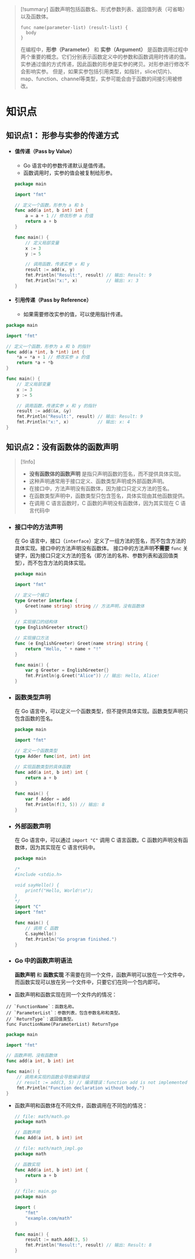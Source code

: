 > [!summary] 
> 函数声明包括函数名、形式参数列表、返回值列表（可省略）以及函数体。
> ```
> func name(parameter‐list) (result‐list) {
> 	body
> }
> ```
> 在编程中，**形参（Parameter）** 和 **实参（Argument）** 是函数调用过程中两个重要的概念。它们分别表示函数定义中的参数和函数调用时传递的值。
> 实参通过值的方式传递，因此函数的形参是实参的拷贝。对形参进行修改不会影响实参。
> 但是，如果实参包括引用类型，如指针，slice(切片)、map、function、channel等类型，实参可能会由于函数的间接引用被修改。

# 知识点
## 知识点1： **形参与实参的传递方式**
- #### 值传递（Pass by Value）
	- Go 语言中的参数传递默认是值传递。
	- 函数调用时，实参的值会被复制给形参。
	``` go
	package main
	
	import "fmt"
	
	// 定义一个函数，形参为 a 和 b
	func add(a int, b int) int {
		a = a + 1 // 修改形参 a 的值
		return a + b
	}
	
	func main() {
		// 定义局部变量
		x := 3
		y := 5
	
		// 调用函数，传递实参 x 和 y
		result := add(x, y)
		fmt.Println("Result:", result) // 输出: Result: 9
		fmt.Println("x:", x)           // 输出: x: 3
	}
	```
- #### 引用传递（Pass by Reference）
	- 如果需要修改实参的值，可以使用指针传递。
``` go
package main

import "fmt"

// 定义一个函数，形参为 a 和 b 的指针
func add(a *int, b *int) int {
	*a = *a + 1 // 修改实参 a 的值
	return *a + *b
}

func main() {
	// 定义局部变量
	x := 3
	y := 5

	// 调用函数，传递实参 x 和 y 的指针
	result := add(&x, &y)
	fmt.Println("Result:", result) // 输出: Result: 9
	fmt.Println("x:", x)           // 输出: x: 4
}
```

## 知识点2：没有函数体的**函数声明**
> [!Info] 
> - **没有函数体的函数声明** 是指只声明函数的签名，而不提供具体实现。
> - 这种声明通常用于接口定义、函数类型声明或外部函数声明。
> - 在接口中，方法声明没有函数体，因为接口只定义方法的签名。
> - 在函数类型声明中，函数类型只包含签名，具体实现由其他函数提供。
> - 在调用 C 语言函数时，C 函数的声明没有函数体，因为其实现在 C 语言代码中
> 

- ### **接口中的方法声明**
	在 Go 语言中，接口（`interface`）定义了一组方法的签名，而不包含方法的具体实现。接口中的方法声明没有函数体。
	接口中的方法声明**不需要** `func` 关键字，因为接口只定义方法的签名（即方法的名称、参数列表和返回值类型），而不包含方法的具体实现。
	``` go
	package main
	
	import "fmt"
	
	// 定义一个接口
	type Greeter interface {
		Greet(name string) string // 方法声明，没有函数体
	}
	
	// 实现接口的结构体
	type EnglishGreeter struct{}
	
	// 实现接口方法
	func (e EnglishGreeter) Greet(name string) string {
		return "Hello, " + name + "!"
	}
	
	func main() {
		var g Greeter = EnglishGreeter{}
		fmt.Println(g.Greet("Alice")) // 输出: Hello, Alice!
	}
	```
- ### **函数类型声明**
	在 Go 语言中，可以定义一个函数类型，但不提供具体实现。函数类型声明只包含函数的签名。
	``` go
	package main
	
	import "fmt"
	
	// 定义一个函数类型
	type Adder func(int, int) int
	
	// 实现函数类型的具体函数
	func add(a int, b int) int {
		return a + b
	}
	
	func main() {
		var f Adder = add
		fmt.Println(f(3, 5)) // 输出: 8
	}
	```

- ### **外部函数声明**
	在 Go 语言中，可以通过 `import "C"` 调用 C 语言函数。C 函数的声明没有函数体，因为其实现在 C 语言代码中。
	``` go
	package main
	
	/*
	#include <stdio.h>
	
	void sayHello() {
	    printf("Hello, World!\n");
	}
	*/
	import "C"
	import "fmt"
	
	func main() {
		// 调用 C 函数
		C.sayHello()
		fmt.Println("Go program finished.")
	}
	```
- ### **Go 中的函数声明语法**
	**函数声明** 和 **函数实现** 不需要在同一个文件，函数声明可以放在一个文件中，而函数实现可以放在另一个文件中，只要它们在同一个包内即可。
- 函数声明和函数实现在同一个文件内的情况：
```
// `FunctionName`：函数名称。 
// `ParameterList`：参数列表，包含参数名称和类型。 
// `ReturnType`：返回值类型。
func FunctionName(ParameterList) ReturnType
```
``` go
package main

import "fmt"

// 函数声明，没有函数体
func add(a int, b int) int

func main() {
	// 调用未实现的函数会导致编译错误
	// result := add(3, 5) // 编译错误：function add is not implemented
	fmt.Println("Function declaration without body.")
}
```
- 函数声明和函数体在不同文件，函数调用在不同包的情况：
	``` go
	// file: math/math.go
	package math
	
	// 函数声明
	func Add(a int, b int) int
	```
	``` go
	// file: math/math_impl.go
	package math
	
	// 函数实现
	func Add(a int, b int) int {
		return a + b
	}
	```
	``` go
	// file: main.go
	package main
	
	import (
		"fmt"
		"example.com/math"
	)
	
	func main() {
		result := math.Add(3, 5)
		fmt.Println("Result:", result) // 输出: Result: 8
	}
	```
